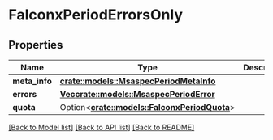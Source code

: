 # FalconxPeriodErrorsOnly

## Properties

Name | Type | Description | Notes
------------ | ------------- | ------------- | -------------
**meta_info** | [**crate::models::MsaspecPeriodMetaInfo**](msaspec.MetaInfo.md) |  |
**errors** | [**Vec<crate::models::MsaspecPeriodError>**](msaspec.Error.md) |  |
**quota** | Option<[**crate::models::FalconxPeriodQuota**](falconx.Quota.md)> |  | [optional]

[[Back to Model list]](./README.md#documentation-for-models) [[Back to API list]](./README.md#documentation-for-api-endpoints) [[Back to README]](../README.md)
